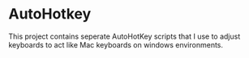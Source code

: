 AutoHotkey
==========

This project contains seperate AutoHotKey scripts that I use to adjust keyboards to act like Mac keyboards on windows environments.
